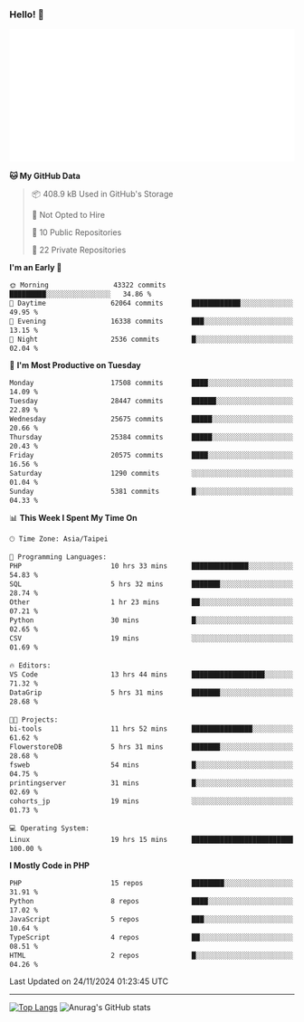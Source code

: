 ### Hello! 👋

![Metrics](/metrics.classic.svg)

<!--START_SECTION:waka-->
**🐱 My GitHub Data** 

> 📦 408.9 kB Used in GitHub's Storage 
 > 
> 🚫 Not Opted to Hire
 > 
> 📜 10 Public Repositories 
 > 
> 🔑 22 Private Repositories 
 > 
**I'm an Early 🐤** 

```text
🌞 Morning                43322 commits       █████████░░░░░░░░░░░░░░░░   34.86 % 
🌆 Daytime                62064 commits       ████████████░░░░░░░░░░░░░   49.95 % 
🌃 Evening                16338 commits       ███░░░░░░░░░░░░░░░░░░░░░░   13.15 % 
🌙 Night                  2536 commits        █░░░░░░░░░░░░░░░░░░░░░░░░   02.04 % 
```
📅 **I'm Most Productive on Tuesday** 

```text
Monday                   17508 commits       ████░░░░░░░░░░░░░░░░░░░░░   14.09 % 
Tuesday                  28447 commits       ██████░░░░░░░░░░░░░░░░░░░   22.89 % 
Wednesday                25675 commits       █████░░░░░░░░░░░░░░░░░░░░   20.66 % 
Thursday                 25384 commits       █████░░░░░░░░░░░░░░░░░░░░   20.43 % 
Friday                   20575 commits       ████░░░░░░░░░░░░░░░░░░░░░   16.56 % 
Saturday                 1290 commits        ░░░░░░░░░░░░░░░░░░░░░░░░░   01.04 % 
Sunday                   5381 commits        █░░░░░░░░░░░░░░░░░░░░░░░░   04.33 % 
```


📊 **This Week I Spent My Time On** 

```text
🕑︎ Time Zone: Asia/Taipei

💬 Programming Languages: 
PHP                      10 hrs 33 mins      ██████████████░░░░░░░░░░░   54.83 % 
SQL                      5 hrs 32 mins       ███████░░░░░░░░░░░░░░░░░░   28.74 % 
Other                    1 hr 23 mins        ██░░░░░░░░░░░░░░░░░░░░░░░   07.21 % 
Python                   30 mins             █░░░░░░░░░░░░░░░░░░░░░░░░   02.65 % 
CSV                      19 mins             ░░░░░░░░░░░░░░░░░░░░░░░░░   01.69 % 

🔥 Editors: 
VS Code                  13 hrs 44 mins      ██████████████████░░░░░░░   71.32 % 
DataGrip                 5 hrs 31 mins       ███████░░░░░░░░░░░░░░░░░░   28.68 % 

🐱‍💻 Projects: 
bi-tools                 11 hrs 52 mins      ███████████████░░░░░░░░░░   61.62 % 
FlowerstoreDB            5 hrs 31 mins       ███████░░░░░░░░░░░░░░░░░░   28.68 % 
fsweb                    54 mins             █░░░░░░░░░░░░░░░░░░░░░░░░   04.75 % 
printingserver           31 mins             █░░░░░░░░░░░░░░░░░░░░░░░░   02.69 % 
cohorts_jp               19 mins             ░░░░░░░░░░░░░░░░░░░░░░░░░   01.73 % 

💻 Operating System: 
Linux                    19 hrs 15 mins      █████████████████████████   100.00 % 
```

**I Mostly Code in PHP** 

```text
PHP                      15 repos            ████████░░░░░░░░░░░░░░░░░   31.91 % 
Python                   8 repos             ████░░░░░░░░░░░░░░░░░░░░░   17.02 % 
JavaScript               5 repos             ███░░░░░░░░░░░░░░░░░░░░░░   10.64 % 
TypeScript               4 repos             ██░░░░░░░░░░░░░░░░░░░░░░░   08.51 % 
HTML                     2 repos             █░░░░░░░░░░░░░░░░░░░░░░░░   04.26 % 
```




 Last Updated on 24/11/2024 01:23:45 UTC
<!--END_SECTION:waka-->

<hr>

<span style="display:inline-block">[![Top Langs](https://github-readme-stats.vercel.app/api/top-langs/?username=maureendadap&layout=compact&theme=transparent)](https://github.com/anuraghazra/github-readme-stats)</span>
<span style="display:inline-block">![Anurag's GitHub stats](https://github-readme-stats.vercel.app/api?username=maureendadap&show_icons=true&theme=transparent&count_private=true)</span>

<!--
**MaureenDadap/maureendadap** is a ✨ _special_ ✨ repository because its `README.md` (this file) appears on your GitHub profile.

Here are some ideas to get you started:

- 🔭 I’m currently working on ...
- 🌱 I’m currently learning ...
- 👯 I’m looking to collaborate on ...
- 🤔 I’m looking for help with ...
- 💬 Ask me about ...
- 📫 How to reach me: ...
- 😄 Pronouns: ...
- ⚡ Fun fact: ...
-->
